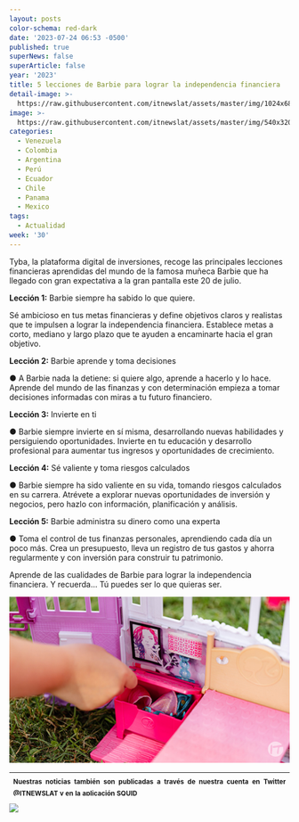 ```yaml
---
layout: posts
color-schema: red-dark
date: '2023-07-24 06:53 -0500'
published: true
superNews: false
superArticle: false
year: '2023'
title: 5 lecciones de Barbie para lograr la independencia financiera
detail-image: >-
  https://raw.githubusercontent.com/itnewslat/assets/master/img/1024x680/barbie-g.jpg
image: >-
  https://raw.githubusercontent.com/itnewslat/assets/master/img/540x320/barbie-p.jpg
categories:
  - Venezuela
  - Colombia
  - Argentina
  - Perú
  - Ecuador
  - Chile
  - Panama
  - Mexico
tags:
  - Actualidad
week: '30'
---
```

Tyba, la plataforma digital de inversiones, recoge las principales lecciones financieras aprendidas del mundo de la famosa muñeca Barbie que ha llegado con gran expectativa a la gran pantalla este 20 de julio.

**Lección 1:** Barbie siempre ha sabido lo que quiere. 

Sé ambicioso en tus metas financieras y define objetivos claros y realistas que te impulsen a lograr la independencia financiera. Establece metas a corto, mediano y largo plazo que te ayuden a encaminarte hacia el gran objetivo.

**Lección 2:** Barbie aprende y toma decisiones 

●	A Barbie nada la detiene: si quiere algo, aprende a hacerlo y lo hace. Aprende del mundo de las finanzas y con determinación empieza a tomar decisiones informadas con miras a tu futuro financiero.

**Lección 3:** Invierte en ti

●	Barbie siempre invierte en sí misma, desarrollando nuevas habilidades y persiguiendo oportunidades. Invierte en tu educación y desarrollo profesional para aumentar tus ingresos y oportunidades de crecimiento.

**Lección 4:** Sé valiente y toma riesgos calculados

●	Barbie siempre ha sido valiente en su vida, tomando riesgos calculados en su carrera. Atrévete a explorar nuevas oportunidades de inversión y negocios, pero hazlo con información, planificación y análisis.

**Lección 5:** Barbie administra su dinero como una experta

●	Toma el control de tus finanzas personales, aprendiendo cada día un poco más. Crea un presupuesto, lleva un registro de tus gastos y ahorra regularmente y con inversión para construir tu patrimonio.

Aprende de las cualidades de Barbie para lograr la independencia financiera. Y recuerda… Tú puedes ser lo que quieras ser.

![](https://raw.githubusercontent.com/itnewslat/assets/master/img/540x320/barbie-p.jpg)

<table style="height: 42px;" width="569">
<tbody>
<tr>
<td style="text-align: justify;"><sub><strong>Nuestras noticias también son publicadas a través de nuestra cuenta en Twitter <a href="https://twitter.com/itnewslat?lang=es">@ITNEWSLAT</a> y en la aplicación <a href="https://squidapp.co/en/">SQUID</a></strong></sub></td>
</tr>
</tbody>
</table>
<img src="https://tracker.metricool.com/c3po.jpg?hash=56f88a41e39ab42c063cc51676587a04"/>